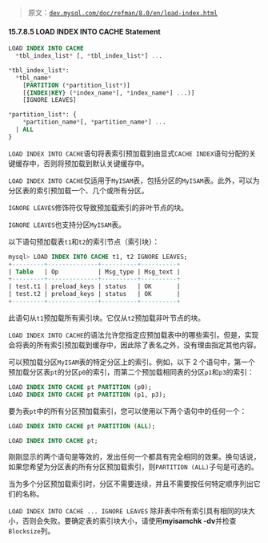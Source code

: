 > 原文：[`dev.mysql.com/doc/refman/8.0/en/load-index.html`](https://dev.mysql.com/doc/refman/8.0/en/load-index.html)

#### 15.7.8.5 LOAD INDEX INTO CACHE Statement

```sql
LOAD INDEX INTO CACHE
  *tbl_index_list* [, *tbl_index_list*] ...

*tbl_index_list*:
  *tbl_name*
    [PARTITION (*partition_list*)]
    [{INDEX|KEY} (*index_name*[, *index_name*] ...)]
    [IGNORE LEAVES]

*partition_list*: {
    *partition_name*[, *partition_name*] ...
  | ALL
}
```

`LOAD INDEX INTO CACHE`语句将表索引预加载到由显式`CACHE INDEX`语句分配的关键缓存中，否则将预加载到默认关键缓存中。

`LOAD INDEX INTO CACHE`仅适用于`MyISAM`表，包括分区的`MyISAM`表。此外，可以为分区表的索引预加载一个、几个或所有分区。

`IGNORE LEAVES`修饰符仅导致预加载索引的非叶节点的块。

`IGNORE LEAVES`也支持分区`MyISAM`表。

以下语句预加载表`t1`和`t2`的索引节点（索引块）：

```sql
mysql> LOAD INDEX INTO CACHE t1, t2 IGNORE LEAVES;
+---------+--------------+----------+----------+
| Table   | Op           | Msg_type | Msg_text |
+---------+--------------+----------+----------+
| test.t1 | preload_keys | status   | OK       |
| test.t2 | preload_keys | status   | OK       |
+---------+--------------+----------+----------+
```

此语句从`t1`预加载所有索引块。它仅从`t2`预加载非叶节点的块。

`LOAD INDEX INTO CACHE`的语法允许您指定应预加载表中的哪些索引。但是，实现会将表的所有索引预加载到缓存中，因此除了表名之外，没有理由指定其他内容。

可以预加载分区`MyISAM`表的特定分区上的索引。例如，以下 2 个语句中，第一个预加载分区表`pt`的分区`p0`的索引，而第二个预加载相同表的分区`p1`和`p3`的索引：

```sql
LOAD INDEX INTO CACHE pt PARTITION (p0);
LOAD INDEX INTO CACHE pt PARTITION (p1, p3);
```

要为表`pt`中的所有分区预加载索引，您可以使用以下两个语句中的任何一个：

```sql
LOAD INDEX INTO CACHE pt PARTITION (ALL);

LOAD INDEX INTO CACHE pt;
```

刚刚显示的两个语句是等效的，发出任何一个都具有完全相同的效果。换句话说，如果您希望为分区表的所有分区预加载索引，则`PARTITION (ALL)`子句是可选的。

当为多个分区预加载索引时，分区不需要连续，并且不需要按任何特定顺序列出它们的名称。

`LOAD INDEX INTO CACHE ... IGNORE LEAVES` 除非表中所有索引具有相同的块大小，否则会失败。要确定表的索引块大小，请使用**myisamchk -dv**并检查`Blocksize`列。
